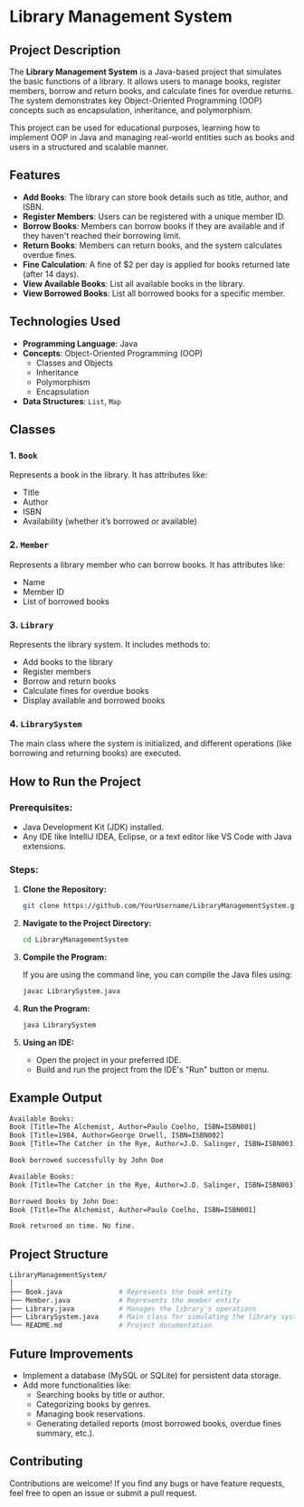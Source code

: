 # Library Management System

## Project Description

The **Library Management System** is a Java-based project that simulates the basic functions of a library. It allows users to manage books, register members, borrow and return books, and calculate fines for overdue returns. The system demonstrates key Object-Oriented Programming (OOP) concepts such as encapsulation, inheritance, and polymorphism.

This project can be used for educational purposes, learning how to implement OOP in Java and managing real-world entities such as books and users in a structured and scalable manner.

## Features

- **Add Books**: The library can store book details such as title, author, and ISBN.
- **Register Members**: Users can be registered with a unique member ID.
- **Borrow Books**: Members can borrow books if they are available and if they haven't reached their borrowing limit.
- **Return Books**: Members can return books, and the system calculates overdue fines.
- **Fine Calculation**: A fine of $2 per day is applied for books returned late (after 14 days).
- **View Available Books**: List all available books in the library.
- **View Borrowed Books**: List all borrowed books for a specific member.

## Technologies Used

- **Programming Language**: Java
- **Concepts**: Object-Oriented Programming (OOP)
    - Classes and Objects
    - Inheritance
    - Polymorphism
    - Encapsulation
- **Data Structures**: `List`, `Map`

## Classes

### 1. `Book`
Represents a book in the library. It has attributes like:
- Title
- Author
- ISBN
- Availability (whether it’s borrowed or available)

### 2. `Member`
Represents a library member who can borrow books. It has attributes like:
- Name
- Member ID
- List of borrowed books

### 3. `Library`
Represents the library system. It includes methods to:
- Add books to the library
- Register members
- Borrow and return books
- Calculate fines for overdue books
- Display available and borrowed books

### 4. `LibrarySystem`
The main class where the system is initialized, and different operations (like borrowing and returning books) are executed.

## How to Run the Project

### Prerequisites:
- Java Development Kit (JDK) installed.
- Any IDE like IntelliJ IDEA, Eclipse, or a text editor like VS Code with Java extensions.

### Steps:
1. **Clone the Repository:**

   ```bash
   git clone https://github.com/YourUsername/LibraryManagementSystem.git
   ```

2. **Navigate to the Project Directory:**

   ```bash
   cd LibraryManagementSystem
   ```

3. **Compile the Program:**

   If you are using the command line, you can compile the Java files using:

   ```bash
   javac LibrarySystem.java
   ```

4. **Run the Program:**

   ```bash
   java LibrarySystem
   ```

5. **Using an IDE:**
   - Open the project in your preferred IDE.
   - Build and run the project from the IDE's "Run" button or menu.

## Example Output

```bash
Available Books:
Book [Title=The Alchemist, Author=Paulo Coelho, ISBN=ISBN001]
Book [Title=1984, Author=George Orwell, ISBN=ISBN002]
Book [Title=The Catcher in the Rye, Author=J.D. Salinger, ISBN=ISBN003]

Book borrowed successfully by John Doe

Available Books:
Book [Title=The Catcher in the Rye, Author=J.D. Salinger, ISBN=ISBN003]

Borrowed Books by John Doe:
Book [Title=The Alchemist, Author=Paulo Coelho, ISBN=ISBN001]

Book returned on time. No fine.
```

## Project Structure

```bash
LibraryManagementSystem/
│
├── Book.java              # Represents the book entity
├── Member.java            # Represents the member entity
├── Library.java           # Manages the library's operations
├── LibrarySystem.java     # Main class for simulating the library system
└── README.md              # Project documentation
```

## Future Improvements

- Implement a database (MySQL or SQLite) for persistent data storage.
- Add more functionalities like:
  - Searching books by title or author.
  - Categorizing books by genres.
  - Managing book reservations.
  - Generating detailed reports (most borrowed books, overdue fines summary, etc.).

## Contributing

Contributions are welcome! If you find any bugs or have feature requests, feel free to open an issue or submit a pull request.
